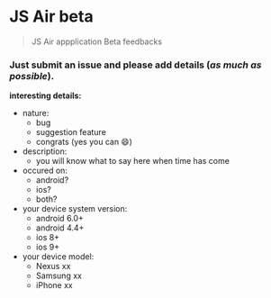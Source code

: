 # JS Air beta
> JS Air appplication Beta feedbacks

### Just submit an issue and please add details (*as much as possible*).

**interesting details:**
- nature:
   - bug
   - suggestion feature
   - congrats (yes you can :smile:)
- description:
   - you will know what to say here when time has come
- occured on: 
   - android? 
   - ios?
   - both?
- your device system version:
   - android 6.0+
   - android 4.4+
   - ios 8+
   - ios 9+
- your device model:
   - Nexus xx
   - Samsung xx
   - iPhone xx 
